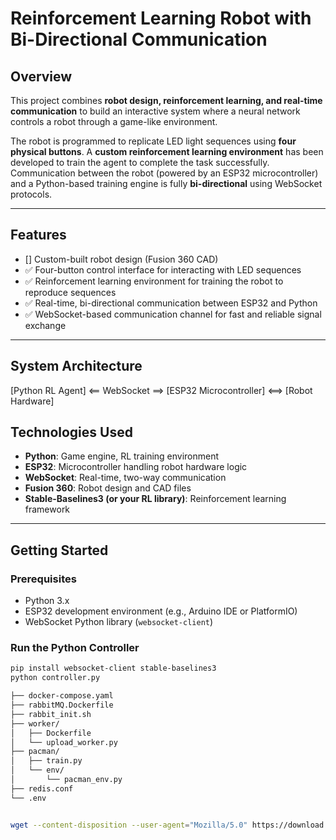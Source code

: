 # Reinforcement Learning Robot with Bi-Directional Communication

## Overview
This project combines **robot design, reinforcement learning, and real-time communication** to build an interactive system where a neural network controls a robot through a game-like environment.

The robot is programmed to replicate LED light sequences using **four physical buttons**. A **custom reinforcement learning environment** has been developed to train the agent to complete the task successfully. Communication between the robot (powered by an ESP32 microcontroller) and a Python-based training engine is fully **bi-directional** using WebSocket protocols.

---

## Features
- []  Custom-built robot design (Fusion 360 CAD)
- ✅ Four-button control interface for interacting with LED sequences
- ✅ Reinforcement learning environment for training the robot to reproduce sequences
- ✅ Real-time, bi-directional communication between ESP32 and Python
- ✅ WebSocket-based communication channel for fast and reliable signal exchange

---

## System Architecture
[Python RL Agent]  <== WebSocket ==>  [ESP32 Microcontroller]  <==>  [Robot Hardware]


## Technologies Used

* **Python**: Game engine, RL training environment  
* **ESP32**: Microcontroller handling robot hardware logic  
* **WebSocket**: Real-time, two-way communication  
* **Fusion 360**: Robot design and CAD files  
* **Stable-Baselines3 (or your RL library)**: Reinforcement learning framework  

---

## Getting Started

### Prerequisites

* Python 3.x  
* ESP32 development environment (e.g., Arduino IDE or PlatformIO)  
* WebSocket Python library (`websocket-client`)  

### Run the Python Controller

```bash
pip install websocket-client stable-baselines3
python controller.py
```

``` bash
├── docker-compose.yaml
├── rabbitMQ.Dockerfile
├── rabbit_init.sh
├── worker/
│   ├── Dockerfile
│   └── upload_worker.py
├── pacman/
│   ├── train.py
│   └── env/
│       └── pacman_env.py
├── redis.conf
└── .env


wget --content-disposition --user-agent="Mozilla/5.0" https://download.stereolabs.com/zedsdk/5.0/l4t35.4/ZED_SDK_L4T35.4_JETSON_XAVIER.run
